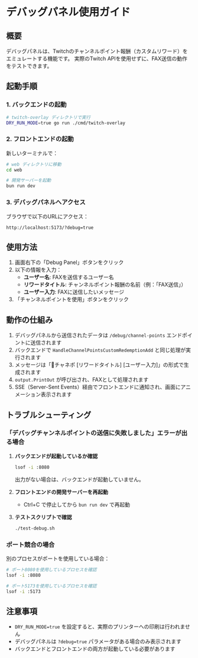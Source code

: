 # デバッグパネル使用ガイド

## 概要
デバッグパネルは、Twitchのチャンネルポイント報酬（カスタムリワード）をエミュレートする機能です。
実際のTwitch APIを使用せずに、FAX送信の動作をテストできます。

## 起動手順

### 1. バックエンドの起動
```bash
# twitch-overlay ディレクトリで実行
DRY_RUN_MODE=true go run ./cmd/twitch-overlay
```

### 2. フロントエンドの起動
新しいターミナルで：
```bash
# web ディレクトリに移動
cd web

# 開発サーバーを起動
bun run dev
```

### 3. デバッグパネルへアクセス
ブラウザで以下のURLにアクセス：
```
http://localhost:5173/?debug=true
```

## 使用方法

1. 画面右下の「Debug Panel」ボタンをクリック
2. 以下の情報を入力：
   - **ユーザー名**: FAXを送信するユーザー名
   - **リワードタイトル**: チャンネルポイント報酬の名前（例：「FAX送信」）
   - **ユーザー入力**: FAXに送信したいメッセージ
3. 「チャンネルポイントを使用」ボタンをクリック

## 動作の仕組み

1. デバッグパネルから送信されたデータは `/debug/channel-points` エンドポイントに送信されます
2. バックエンドで `HandleChannelPointsCustomRedemptionAdd` と同じ処理が実行されます
3. メッセージは「🎉チャネポ [リワードタイトル] [ユーザー入力]」の形式で生成されます
4. `output.PrintOut` が呼び出され、FAXとして処理されます
5. SSE（Server-Sent Events）経由でフロントエンドに通知され、画面にアニメーション表示されます

## トラブルシューティング

### 「デバッグチャンネルポイントの送信に失敗しました」エラーが出る場合

1. **バックエンドが起動しているか確認**
   ```bash
   lsof -i :8080
   ```
   出力がない場合は、バックエンドが起動していません。

2. **フロントエンドの開発サーバーを再起動**
   - Ctrl+C で停止してから `bun run dev` で再起動

3. **テストスクリプトで確認**
   ```bash
   ./test-debug.sh
   ```

### ポート競合の場合

別のプロセスがポートを使用している場合：
```bash
# ポート8080を使用しているプロセスを確認
lsof -i :8080

# ポート5173を使用しているプロセスを確認
lsof -i :5173
```

## 注意事項

- `DRY_RUN_MODE=true` を設定すると、実際のプリンターへの印刷は行われません
- デバッグパネルは `?debug=true` パラメータがある場合のみ表示されます
- バックエンドとフロントエンドの両方が起動している必要があります